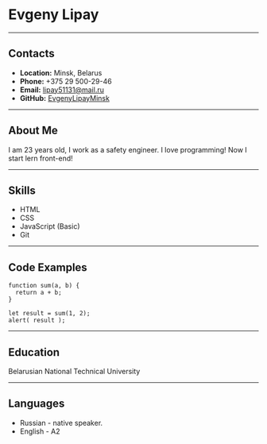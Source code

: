 # Evgeny Lipay
***
## Contacts
* __Location:__ Minsk, Belarus
* __Phone:__ +375 29 500-29-46
* __Email:__ lipay51131@mail.ru
* __GitHub:__ [EvgenyLipayMinsk](https://github.com/EvgenyLipayMinsk) 
***
## About Me
I am 23 years old, I work as a safety engineer. I love programming! Now I start lern front-end!
***
## Skills
* HTML
* CSS
* JavaScript (Basic)
* Git
***
## Code Examples
```
function sum(a, b) {
  return a + b;
}

let result = sum(1, 2);
alert( result );
```
***
## Education
Belarusian National Technical University
***
## Languages
* Russian - native speaker.
* English - A2

